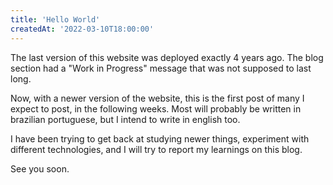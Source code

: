 ```yaml
---
title: 'Hello World'
createdAt: '2022-03-10T18:00:00'
---
```


The last version of this website was deployed exactly 4 years ago. The blog section had a "Work in Progress" message that was not supposed to last long.

Now, with a newer version of the website, this is the first post of many I expect to post, in the following weeks. Most will probably be written in brazilian portuguese, but I intend to write in english too.

I have been trying to get back at studying newer things, experiment with different technologies, and I will try to report my learnings on this blog.

See you soon.